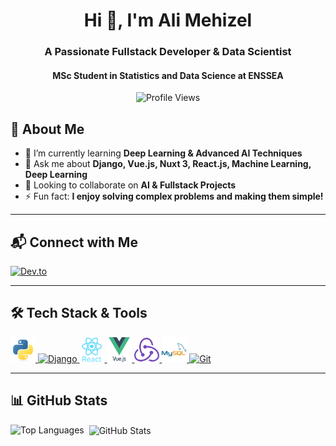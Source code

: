 <h1 align="center">Hi 👋, I'm Ali Mehizel</h1>
<h3 align="center">A Passionate Fullstack Developer & Data Scientist</h3>
<h4 align="center">MSc Student in Statistics and Data Science at ENSSEA</h4>

<p align="center">
  <img src="https://komarev.com/ghpvc/?username=alimehizel&label=Profile%20views&color=0e75b6&style=flat" alt="Profile Views" />
</p>

## 🚀 About Me

- 🌱 I’m currently learning **Deep Learning & Advanced AI Techniques**
- 💬 Ask me about **Django, Vue.js, Nuxt 3, React.js, Machine Learning, Deep Learning**
- 🎯 Looking to collaborate on **AI & Fullstack Projects**
- ⚡ Fun fact: **I enjoy solving complex problems and making them simple!**

---

## 📬 Connect with Me
<p align="left">
  <a href="https://dev.to/alimehizel" target="blank"><img src="https://raw.githubusercontent.com/rahuldkjain/github-profile-readme-generator/master/src/images/icons/Social/devto.svg" alt="Dev.to" height="30" width="40" /></a>
  <!-- Add more social links if available -->
</p>

---

## 🛠️ Tech Stack & Tools

<p align="left">
  <a href="https://www.python.org" target="_blank" rel="noreferrer">
    <img src="https://raw.githubusercontent.com/devicons/devicon/master/icons/python/python-original.svg" alt="Python" width="40" height="40"/>
  </a>
  <a href="https://www.djangoproject.com/" target="_blank" rel="noreferrer">
    <img src="https://cdn.worldvectorlogo.com/logos/django.svg" alt="Django" width="40" height="40"/>
  </a>
  <a href="https://reactjs.org/" target="_blank" rel="noreferrer">
    <img src="https://raw.githubusercontent.com/devicons/devicon/master/icons/react/react-original-wordmark.svg" alt="React.js" width="40" height="40"/>
  </a>
  <a href="https://vuejs.org/" target="_blank" rel="noreferrer">
    <img src="https://raw.githubusercontent.com/devicons/devicon/master/icons/vuejs/vuejs-original-wordmark.svg" alt="Vue.js" width="40" height="40"/>
  </a>
  <a href="https://redux.js.org" target="_blank" rel="noreferrer">
    <img src="https://raw.githubusercontent.com/devicons/devicon/master/icons/redux/redux-original.svg" alt="Redux" width="40" height="40"/>
  </a>
  <a href="https://www.mysql.com/" target="_blank" rel="noreferrer">
    <img src="https://raw.githubusercontent.com/devicons/devicon/master/icons/mysql/mysql-original-wordmark.svg" alt="MySQL" width="40" height="40"/>
  </a>
  <a href="https://git-scm.com/" target="_blank" rel="noreferrer">
    <img src="https://www.vectorlogo.zone/logos/git-scm/git-scm-icon.svg" alt="Git" width="40" height="40"/>
  </a>
</p>

---

## 📊 GitHub Stats
<p>
  <img align="left" src="https://github-readme-stats.vercel.app/api/top-langs?username=alimehizel&show_icons=true&locale=en&layout=compact" alt="Top Languages" />
</p>

<p>&nbsp;
  <img align="center" src="https://github-readme-stats.vercel.app/api?username=alimehizel&show_icons=true&locale=en" alt="GitHub Stats" />
</p>

